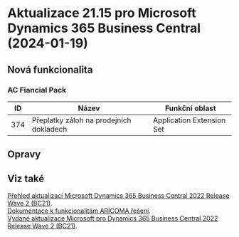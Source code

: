 ﻿# Aktualizace 21.15 pro Microsoft Dynamics 365 Business Central (2024-01-19)

## Nová funkcionalita

### AC Fiancial Pack

| ID | Název | Funkční oblast|
| --------- | --------- | --------- |
|374|Přeplatky záloh na prodejních dokladech|Application Extension Set|

## Opravy

## Viz také 

[Přehled aktualizací Microsoft Dynamics 365 Business Central 2022 Release Wave 2 (BC21)](Updates-bc21.md).  
[Dokumentace k funkcionalitám ARICOMA řešení](https://muj.autocont.cz/docs/cs-cz/dynamics365/business-central/AC-Solutions/ac-solutions.html).  
[Vydané aktualizace Microsoft pro Dynamics 365 Business Central 2022 Release Wave 2 (BC21)](https://support.microsoft.com/en-us/topic/released-updates-for-microsoft-dynamics-365-business-central-2022-release-wave-2-8efa5bbb-3cd5-4445-ba3a-0752694bf46f).   

